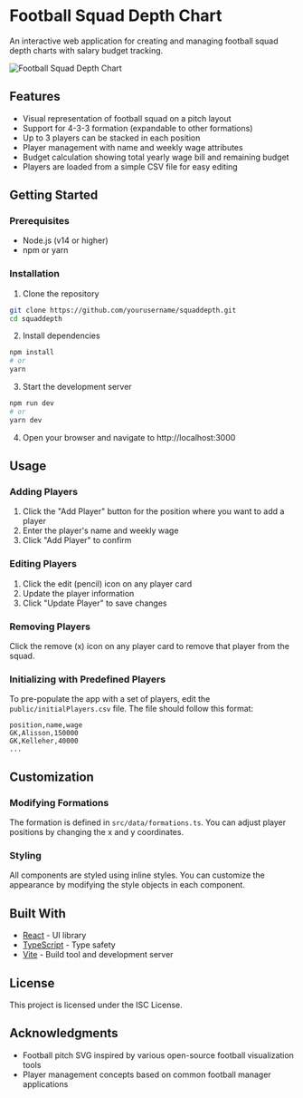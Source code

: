 # Football Squad Depth Chart

An interactive web application for creating and managing football squad depth charts with salary budget tracking.

![Football Squad Depth Chart](https://via.placeholder.com/800x400?text=Squad+Depth+Chart)

## Features

- Visual representation of football squad on a pitch layout
- Support for 4-3-3 formation (expandable to other formations)
- Up to 3 players can be stacked in each position 
- Player management with name and weekly wage attributes
- Budget calculation showing total yearly wage bill and remaining budget
- Players are loaded from a simple CSV file for easy editing

## Getting Started

### Prerequisites

- Node.js (v14 or higher)
- npm or yarn

### Installation

1. Clone the repository
```bash
git clone https://github.com/yourusername/squaddepth.git
cd squaddepth
```

2. Install dependencies
```bash
npm install
# or
yarn
```

3. Start the development server
```bash
npm run dev
# or
yarn dev
```

4. Open your browser and navigate to http://localhost:3000

## Usage

### Adding Players

1. Click the "Add Player" button for the position where you want to add a player
2. Enter the player's name and weekly wage
3. Click "Add Player" to confirm

### Editing Players

1. Click the edit (pencil) icon on any player card
2. Update the player information
3. Click "Update Player" to save changes

### Removing Players

Click the remove (x) icon on any player card to remove that player from the squad.

### Initializing with Predefined Players

To pre-populate the app with a set of players, edit the `public/initialPlayers.csv` file. The file should follow this format:

```csv
position,name,wage
GK,Alisson,150000
GK,Kelleher,40000
...
```

## Customization

### Modifying Formations

The formation is defined in `src/data/formations.ts`. You can adjust player positions by changing the x and y coordinates.

### Styling

All components are styled using inline styles. You can customize the appearance by modifying the style objects in each component.

## Built With

- [React](https://reactjs.org/) - UI library
- [TypeScript](https://www.typescriptlang.org/) - Type safety
- [Vite](https://vitejs.dev/) - Build tool and development server

## License

This project is licensed under the ISC License.

## Acknowledgments

- Football pitch SVG inspired by various open-source football visualization tools
- Player management concepts based on common football manager applications